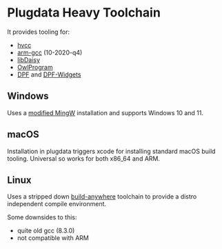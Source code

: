 Plugdata Heavy Toolchain
=====

It provides tooling for:

- [hvcc](https://github.com/Wasted-Audio/hvcc)
- [arm-gcc](https://developer.arm.com/downloads/-/gnu-rm) (10-2020-q4)
- [libDaisy](https://github.com/electro-smith/libDaisy)
- [OwlProgram](https://github.com/Wasted-Audio/OwlProgram/)
- [DPF](https://github.com/DISTRHO/DPF) and [DPF-Widgets](https://github.com/DISTRHO/DPF-Widgets)

Windows
-----

Uses a [modified MingW](https://github.com/plugdata-team/plugdata-heavy-toolchain/releases?q=mingw&expanded=true) installation and supports Windows 10 and 11.

macOS
-----

Installation in plugdata triggers xcode for installing standard macOS build tooling. Universal so works for both x86_64 and ARM.

Linux
-----

Uses a stripped down [build-anywhere](https://github.com/theopolis/build-anywhere) toolchain to provide a distro independent compile environment.

Some downsides to this:

- quite old gcc (8.3.0)
- not compatible with ARM
